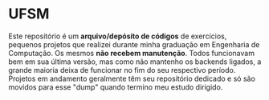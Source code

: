 # UFSM

Este repositório é um **arquivo/depósito de códigos** de exercícios, pequenos projetos que realizei durante minha graduação em Engenharia de Computação. Os mesmos **não recebem manutenção**. Todos funcionavam bem em sua última versão, mas como não mantenho os backends ligados, a grande maioria deixa de funcionar no fim do seu respectivo período.  
Projetos em andamento geralmente têm seu repositório dedicado e só são movidos para esse "dump" quando termino meu estudo dirigido.
